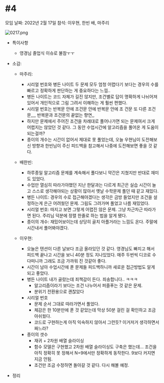# #4

모임 날짜: 2022년 2월 17일
참석: 이우현, 한빈 배, 마주리

![0217.png](#4%20b6b30/0217.png)

- 특이사항
    - 영경님 졸업식 이슈로 불참ㅜㅜ
- 소감:
    - 마주리:
      
      - 시리얼 번호와 병든 나이트 두 문제 모두 엄청 어렵다기 보다는 경우의 수를 빠르고 정확하게 판단하는 게 중요하다는 느낌..
      - 병든 나이트는 코드 자체가 길진 않지만, 조건별로 답이 명확하게 나뉘어져 있어서 개인적으로 그림 그려서 이해하는 게 훨씬 편했다.
      - 시리얼 번호는 반복문 안에 조건문 안에 반복문 안에 조 건문 또 다른 조건문,,,, 반복문과 조건문의 끝없는 향연,,
      - 하지만 문제에서 주어진 조건을 차례대로 풀어나가면 되는 문제여서 크게 어렵지는 않았던 것 같다. 그 동안 수업시간에 알고리즘을 풀어온 게 도움이 되는걸까?
      - 종이의 개수는 시간이 없어서 제대로 못 풀었는데, 오늘 우현님이 도전해보신 방향과 한빈님이 주신 피드백을 참고해서 나중에 도전해보면 좋을 것 같다.
      
    - 배한빈:
        - 하루종일 알고리즘 문제를 계속해서 풀다보니 약간은 지쳤지만 반대로 재미도 있었다.
        - 수업만 열심히 따라가야했던 지난 한달과는 다르게 최근은 실습 시간이 늘고 스스로 생각해야되는 상황이 많아서 옛날 수학문제 풀던 때 같고 재밌다.
        - 병든 나이트: 경우의 수로 접근해야겠다는 생각은 금방 들었지만 조건을 설정하는게 은근 어려웠던 문제. 그림도 그려가며 풀었고 나름 재밌었다.
        - 시리얼 번호: 따지고 보면 그렇게 어렵진 않은 문제. 그냥 차근차근 따라가면 된다. 주리님 덕분에 정렬 한줄로 하는 법을 알게 됐다.
        - 종이의 개수: 재밌어보이는데 상당히 골치 아플거라는 느낌도 온다. 주말에 시간내서 풀어봐야겠다.
    - 이우현:
        - 오늘은 텐션이 다른 날보다 조금 올라있던 것 같다. 영경님도 빠지고 해서 피드백 끝나고 시간을 보니 40분 정도 지나있었다. 매주 두번씩 디코로 수다떠니까 그래도 조금 가까워 진 것같아 좋다.
        - 시간이 남아 수업시간에 푼 문제들 피드백하니까 새로운 접근방법도 알게 되고 좋았다.
        - 병든 나이트 내가 골랐는데 죄책감이 든다. 죄송합니다.. ㅋㅋㅋ
            - 알고리즘이라기 보다는 조건 나누어서 퍼즐푸는 것 같은 문제.
            - 분위기 전환용으로 괜찮았다
        - 시리얼 번호
            - 문제 순서 그대로 따라가면서 풀었다.
            - 체감은 한 10분만에 푼 것 같았는데 막상 50분 걸린 걸 확인하고 조금 아쉬웠다.
            - 코드로 구현하는게 아직 익숙하지 않아서 그런듯? 이거저거 생각하면서 짜느라?
        - 종이의 갯수
            - 재귀 + 2차원 배열 슬라이싱
            - 함수 모델은 구현했고 2차원 배열 슬라이싱도 구축은 했는데... 조건을 아직 정확히 못 정해서 N=9에서만 정확하게 동작한다. 9보다 커지면 지금 안됨.
            - 조건만 조금 수정하면 돌아갈 것 같다. 다시 해볼 예정.
    
- 정리